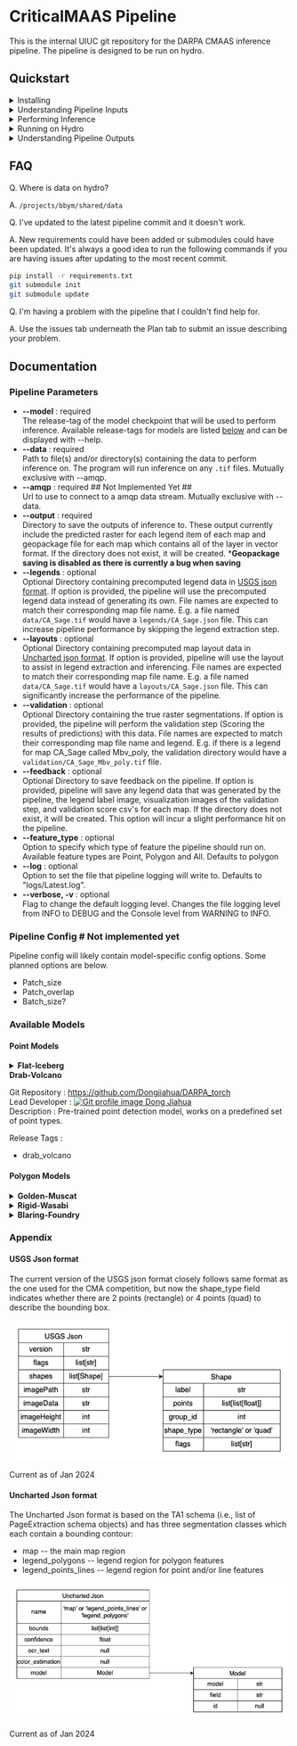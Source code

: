 # CriticalMAAS Pipeline
This is the internal UIUC git repository for the DARPA CMAAS inference pipeline. The pipeline is designed to be run on hydro.

## Quickstart

<details>
<summary> Installing </summary>

  To get started with this pipeline you will need to clone the repository and and install [requirements.txt](https://git.ncsa.illinois.edu/criticalmaas/pipeline/-/blob/abode_pipeline/requirements.txt). We recommend using python venv here to keep the working environment clean.

  ```bash
  # If you are on hydro you will need to load the python and cuda module.
  # module load python/3.9.13 cuda/11.7.0 

  git clone git@git.ncsa.illinois.edu:criticalmaas/pipeline.git
  cd pipeline_inference
  python3 -m venv venv
  source ./venv/bin/activate
  pip install -r requirements.txt
  ```

  This repository also makes use of submodules which will need to be initialized.

  ```bash
  git submodule init
  git submodule update
  ```

</details>

<details>
<summary> Understanding Pipeline Inputs </summary>

  To perform inference with our pipeline, only one data input is required and that is the map that you want to perform inference on. There are other data inputs we can use to speed up and perform optional steps with. Each of these optional inputs needs to be structured so that the name is consistent with the input map. E.g. if you have `CA_Sage.tif` the legend will need be named `CA_Sage.json`

  This is visualization of what that structure looks like.
  ```bash
  data
  ├── Map_1.tif
  ├── Map_2.tif
  ├── ...
  └── Map_N.tif

  legends # Optional
  ├── Map_1.json
  ├── Map_2.json
  ├── ...
  └── Map_N.json

  layouts # Optional
  ├── Map_1.json
  ├── Map_2.json
  ├── ...
  └── Map_N.json

  validation # Optional
  ├── Map_1_lgd_1_poly.tif
  ├── Map_1_lgd_2_poly.tif
  ├── ...
  ├── Map_1_lgd_N_poly.tif
  ├── ...
  ├── Map_N_lgd_1_poly.tif
  ├── Map_N_lgd_2_poly.tif
  ├── ...
  └── MapN_lgdN_poly.tif
  ```
  It is also important to note that if you specify `--legends` and there is no corresponding legend for a map file, that is completely fine. Pipeline will just fallback to generating a legend for that specfic map. The same is true for `--layouts` and `--validation`.

</details>

<details>
<summary> Performing Inference </summary>

  To perform inference with one of our models, we will need to run pipeline.py. Pipeline.py has 3 core required arguments to run:

  * --model  : The model to use for inference.
  * --data   : Directory containing data to perform inference on.
  * --output : Directory to save the output data of the pipeline to.

  The list of available models can be found [below](#available-models) with the release-tag being what you want to use for the argument.

  Note* You must have a GPU available to run pipeline.py

  ```bash
  # Example call to pipeline.py
  python pipeline.py --model "golden_muscat" --data mydata/images/ --output mydata/output/
  ```
  Running this will have "golden-muscat" run inference on every `.tif` file in the directory specifed by `--data`. The output rasters of this inference will then be saved as `.tif`s to the directory specifed by `--output` along with a geopackage file for each map. The geopackage file contains vector data for each legend item in the map. Output is saved as the pipeline runs so even if the pipeline were to crash in the middle of running, all maps that ran before the crash will have been saved.

  By default the pipeline will save logging information to `logs/Latest.log` this can be useful if you have any problems or want to see a detailed view of what the pipeline is doing. You can also change the log file location with `--log`.

  For the further documentation on all the pipeline options see [below](#pipeline-parameters).

</details>

<details>
<summary> Running on Hydro </summary>

  For running the pipeline on hydro there are two options. You can manually run the pipeline with an interactive srun session or we can submit an automatic job using sbatch. You can learn how to manually run with srun in the [hydro docs](https://docs.ncsa.illinois.edu/systems/hydro/en/latest/user-guide/running-jobs.html#srun).
  You will need to make sure to srun with `--partition=a100` flag as these are the only nodes with GPUs on hydro.

  For running with sbatch we have two scripts `submit.sh` and `start_pipeline.sh`. When we run `submit.sh` that script will automatically start `start_pipeline.sh` on an a100 node. 

  First, we will want to set the parameters for pipeline.py in `start_pipeline.sh`. Then, once we are ready to run, all we have to do is call
  ```bash
  sbatch submit.sh
  ```
  and that will start the job. We can view our pipelines progess by looking at `logs/job_%yourjobid%.log`. The slurm logs can also be found at `logs/slurm/%yourjobid%.e` if you have any errors.

  *Hint `tail -f logs/job_%yourjobid%.log` can be very useful for viewing these logs.
  You can also use `nvitop` when on the node that is running the job to view GPU statistics in real-time.

  **Please note that our job script assumes that you are using venv to setup your environment. If you are using another python environment manager, E.g. Conda or virtualenvwrapper, you will need to adapt the start_pipeline.sh script to your setup.*

</details>

<details>
<summary> Understanding Pipeline Outputs </summary>

  Pipeline can produce quite a few output files so it can be important to understand what each is. The key arguments here ar `--output` and `--feedback` as they control what files the pipeline will output and where. `--output` controls where the results of inference will get saved; A Raster tif for each legend and a geopackage for each map containing the vectorized legend data for every legend. `--feedback` controls whether the pipeline will output files that are intended for debugging. When feedback is enabled, the pipeline will save any legend data that was generated by the pipeline, save the image of the legend label, create a visualization image for each legend analyzed in the validation step, and save the validation score csv for each individual map. This results in the following output structure.

  ```bash
  output
  ├── full_dataset_scores.csv # If validation was enabled and feedback was not
  ├── Map1_lgd1.tif
  ├── ...
  ├── Map1_lgdN.tif
  ├── Map1.gpkg
  ├── ...
  ├── MapN_lgd1.tif
  ├── ...
  ├── MapN_lgdN.tif
  └── MapN.gpkg

  feedback
  ├── full_dataset_scores.csv # If validation was enabled
  ├── Map1
  │   ├── Map1.json # If a map legend was generated by pipeline
  │   ├── Map1_Scores.csv   # If validation was enabled
  │   ├── lgd_map1_lgd1.tif # Legend label image
  │   ├── ...               # ''
  │   ├── lgd_map1_lgdN.tif # ''
  │   ├── val_map1_lgd1.tif # Legend validation image
  │   ├── ...               # ''
  │   └── val_map1_lgdN.tif # ''
  ├── ...
  └── MapN
      ├── MapN.json # If a map legend was generated by pipeline
      ├── MapN_Scores.csv   # If validation was enabled
      ├── lgd_mapN_lgd1.tif # Legend label image
      ├── ...               # ''
      ├── lgd_mapN_lgdN.tif # ''
      ├── val_mapN_lgd1.tif # Legend validation image
      ├── ...               # ''
      └── val_mapN_lgdN.tif # ''
  ```

  Note that if feedback is not turned on and validation is, pipeline will still save all the scores in the output directory to `#%data%_results.csv`

</details>

## FAQ
Q. Where is data on hydro?

A. `/projects/bbym/shared/data`

Q. I've updated to the latest pipeline commit and it doesn't work.

A. New requirements could have been added or submodules could have been updated. It's always a good idea to run the following commands if you are having issues after updating to the most recent commit.

```bash
pip install -r requirements.txt
git submodule init
git submodule update
```

Q. I'm having a problem with the pipeline that I couldn't find help for.

A. Use the issues tab underneath the Plan tab to submit an issue describing your problem.

## Documentation

### Pipeline Parameters

* **--model** : required<br>
    The release-tag of the model checkpoint that will be used to perform inference. Available release-tags for models are listed [below](#available-models) and can be displayed with --help.
* **--data** : required<br>
    Path to file(s) and/or directory(s) containing the data to perform inference on. The program will run inference on any `.tif` files. Mutually exclusive with --amqp.
* **--amqp** : required ## Not Implemented Yet ##<br>
    Url to use to connect to a amqp data stream. Mutually exclusive with --data. 
* **--output** : required<br>
    Directory to save the outputs of inference to. These output currently include the predicted raster for each legend item of each map and geopackage file for each map which contains all of the layer in vector format. If the directory does not exist, it will be created. ***Geopackage saving is disabled as there is currently a bug when saving**
* **--legends** : optional<br>
    Optional Directory containing precomputed legend data in [USGS json format](#usgs-json-format). If option is provided, the pipeline will use the precomputed legend data instead of generating its own. File names are expected to match their corresponding map file name. E.g. a file named `data/CA_Sage.tif` would have a `legends/CA_Sage.json` file. This can increase pipeline performance by skipping the legend extraction step.
* **--layouts** : optional<br>
    Optional Directory containing precomputed map layout data in [Uncharted json format](#uncharted-json-format). If option is provided, pipeline will use the layout to assist in legend extraction and inferencing. File names are expected to match their corresponding map file name. E.g. a file named `data/CA_Sage.tif` would have a `layouts/CA_Sage.json` file. This can significantly increase the performance of the pipeline.
* **--validation** : optional<br>
    Optional Directory containing the true raster segmentations. If option is provided, the pipeline will perform the validation step (Scoring the results of predictions) with this data. File names are expected to match their corresponding map file name and legend. E.g. if there is a legend for map CA_Sage called Mbv_poly, the validation directory would have a `validation/CA_Sage_Mbv_poly.tif` file.
* **--feedback** : optional<br>
    Optional Directory to save feedback on the pipeline. If option is provided, pipeline will save any legend data that was generated by the pipeline, the legend label image, visualization images of the validation step, and validation score csv's for each map. If the directory does not exist, it will be created. This option will incur a slight performance hit on the pipeline.
* **--feature_type** : optional<br>
    Option to specify which type of feature the pipeline should run on. Available feature types are Point, Polygon and All. Defaults to polygon
* **--log** : optional<br>
    Option to set the file that pipeline logging will write to. Defaults to "logs/Latest.log".
* **--verbose, -v** : optional<br>
    Flag to change the default logging level. Changes the file logging level from INFO to DEBUG and the Console level from WARNING to INFO.

[//]: # (* **--config** : optional ## Not implemented yet ##<br>
    The config file to use for the pipeline. Not implemented yet)

[//]: # (* **--gpu** : optional <br> The number of the gpu to use, mostly for use with amqp NOTE this is NOT the number of gpus that will be used but rather which one to use)

### Pipeline Config # Not implemented yet 
Pipeline config will likely contain model-specific config options. Some planned options are below.
* Patch_size
* Patch_overlap
* Batch_size?

### Available Models
#### Point Models

<details>
<summary> <b>Flat-Iceberg</b> </summary>

Git Repository : https://github.com/Dongjiahua/DARPA_torch <br>
Lead Developer : [![Git profile image](https://wsrv.nl/?url=https://avatars.githubusercontent.com/u/48640121?v=4&w=28&h=28&mask=circle) Dong Jiahua](https://github.com/Dongjiahua)<br>
Description : Legend Image promptable point detection model<br>

Release Tags :<br>
* flat_iceberg

</details>

<summary> <b>Drab-Volcano</b> </summary>

Git Repository : https://github.com/Dongjiahua/DARPA_torch <br>
Lead Developer : [![Git profile image](https://wsrv.nl/?url=https://avatars.githubusercontent.com/u/48640121?v=4&w=28&h=28&mask=circle) Dong Jiahua](https://github.com/Dongjiahua)<br>
Description : Pre-trained point detection model, works on a predefined set of point types.<br>

Release Tags :<br>
* drab_volcano

</details>

#### Polygon Models
<details>
<summary> <b>Golden-Muscat</b> </summary>

Git Repository : https://github.com/xiyuez2/Darpa_Unet_Release <br>
Lead Developer : [![Git profile image](https://wsrv.nl/?url=https://avatars.githubusercontent.com/u/125916796?v=4&w=28&h=28&mask=circle) xiyuez2](https://github.com/xiyuez2)<br>
Description : U-net model<br>

Release Tags :<br>
* golden_muscat

</details>

<details>
<summary> <b>Rigid-Wasabi</b> </summary>

Git Repository : https://github.com/xiyuez2/Darpa_Unet_Release <br>
Lead Developer : [![Git profile image](https://wsrv.nl/?url=https://avatars.githubusercontent.com/u/125916796?v=4&w=28&h=28&mask=circle) xiyuez2](https://github.com/xiyuez2)<br>
Description : U-net model<br>

Release Tags :<br>
* rigid_wasabi

</details>

<details>
<summary> <b>Blaring-Foundry</b> </summary>

Git Repository : https://github.com/xiyuez2/Darpa_Unet_Release <br>
Lead Developer : [![Git profile image](https://wsrv.nl/?url=https://avatars.githubusercontent.com/u/73417516?v=4&w=28&h=28&mask=circle) ziruiwang409](https://github.com/ziruiwang409)<br>
Description : Superpixel U-net model<br>

Release Tags :<br>
* blaring_foundry

</details>

### Appendix

#### USGS Json format 
The current version of the USGS json format closely follows same format as the one used for the CMA competition, but now the shape_type field indicates whether there are 2 points (rectangle) or 4 points (quad) to describe the bounding box.

![USGS json format diagram](img/USGSJson.png)

Current as of Jan 2024

#### Uncharted Json format
The Uncharted Json format is based on the TA1 schema (i.e., list of PageExtraction schema objects) and has three segmentation classes which each contain a bounding contour:
  * map -- the main map region
  * legend_polygons -- legend region for polygon features
  * legend_points_lines -- legend region for point and/or line features

![Uncharted json format diagram](img/UnchartedJson.png)

Current as of Jan 2024